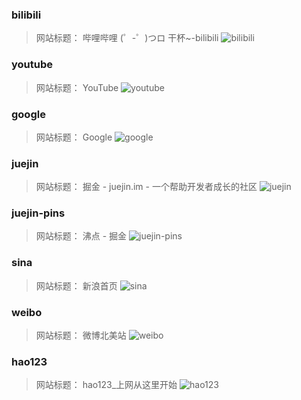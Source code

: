 ### bilibili
> 网站标题： 哔哩哔哩 (゜-゜)つロ 干杯~-bilibili
![bilibili](./bilibili.jpg)

### youtube
> 网站标题： YouTube
![youtube](./youtube.jpg)

### google
> 网站标题： Google
![google](./google.jpg)

### juejin
> 网站标题： 掘金 - juejin.im - 一个帮助开发者成长的社区
![juejin](./juejin.jpg)

### juejin-pins
> 网站标题： 沸点 - 掘金
![juejin-pins](./juejin-pins.jpg)

### sina
> 网站标题： 新浪首页
![sina](./sina.jpg)

### weibo
> 网站标题： 微博北美站
![weibo](./weibo.jpg)

### hao123
> 网站标题： hao123_上网从这里开始
![hao123](./hao123.jpg)

